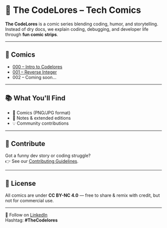 # 🚀 The CodeLores – Tech Comics

**The CodeLores** is a comic series blending coding, humor, and storytelling.  
Instead of dry docs, we explain coding, debugging, and developer life through **fun comic strips**.

---

## 📖 Comics
- [000 – Intro to Codelores](comics/000-intro)
- [001 – Reverse Integer](comics/001-reverse-integer)
- 002 – Coming soon…

---

## 📚 What You'll Find
- 🎨 Comics (PNG/JPG format)  
- 📝 Notes & extended editions  
- 💡 Community contributions  

---

## 🤝 Contribute
Got a funny dev story or coding struggle?  
👉 See our [Contributing Guidelines](CONTRIBUTING.md).

---

## 📜 License
All comics are under **CC BY-NC 4.0** — free to share & remix with credit, but not for commercial use.

---

🔗 Follow on [LinkedIn](https://www.linkedin.com/in/aisha-karigar/)  
Hashtag: **#TheCodelores**
